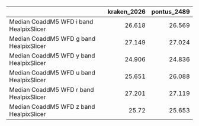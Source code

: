 |                                         |   kraken_2026 |   pontus_2489 |
|:----------------------------------------|--------------:|--------------:|
| Median CoaddM5 WFD i band HealpixSlicer |        26.618 |        26.569 |
| Median CoaddM5 WFD g band HealpixSlicer |        27.149 |        27.024 |
| Median CoaddM5 WFD y band HealpixSlicer |        24.906 |        24.836 |
| Median CoaddM5 WFD u band HealpixSlicer |        25.651 |        26.088 |
| Median CoaddM5 WFD r band HealpixSlicer |        27.201 |        27.119 |
| Median CoaddM5 WFD z band HealpixSlicer |        25.72  |        25.653 |
